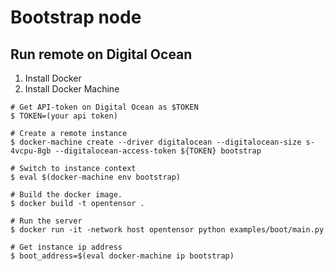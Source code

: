 # Bootstrap node

## Run remote on Digital Ocean
1. Install Docker
1. Install Docker Machine

```
# Get API-token on Digital Ocean as $TOKEN
$ TOKEN=(your api token)

# Create a remote instance
$ docker-machine create --driver digitalocean --digitalocean-size s-4vcpu-8gb --digitalocean-access-token ${TOKEN} bootstrap

# Switch to instance context
$ eval $(docker-machine env bootstrap)

# Build the docker image.
$ docker build -t opentensor .

# Run the server
$ docker run -it -network host opentensor python examples/boot/main.py

# Get instance ip address
$ boot_address=$(eval docker-machine ip bootstrap)
```




